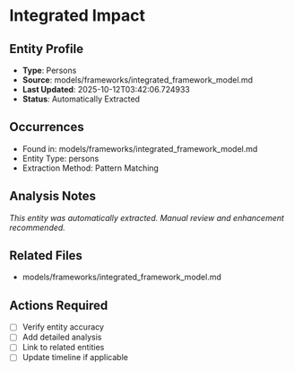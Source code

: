 # Integrated Impact

## Entity Profile
- **Type**: Persons
- **Source**: models/frameworks/integrated_framework_model.md
- **Last Updated**: 2025-10-12T03:42:06.724933
- **Status**: Automatically Extracted

## Occurrences
- Found in: models/frameworks/integrated_framework_model.md
- Entity Type: persons
- Extraction Method: Pattern Matching

## Analysis Notes
*This entity was automatically extracted. Manual review and enhancement recommended.*

## Related Files
- models/frameworks/integrated_framework_model.md

## Actions Required
- [ ] Verify entity accuracy
- [ ] Add detailed analysis
- [ ] Link to related entities
- [ ] Update timeline if applicable
